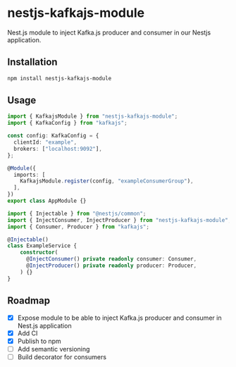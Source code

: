 # nestjs-kafkajs-module

Nest.js module to inject Kafka.js producer and consumer in our Nestjs application.

## Installation

```bash
npm install nestjs-kafkajs-module
```

## Usage

```typescript
import { KafkajsModule } from "nestjs-kafkajs-module";
import { KafkaConfig } from "kafkajs";

const config: KafkaConfig = {
  clientId: "example",
  brokers: ["localhost:9092"],
};

@Module({
  imports: [
    KafkajsModule.register(config, "exampleConsumerGroup"),
  ],
})
export class AppModule {}
```

```typescript
import { Injectable } from "@nestjs/common";
import { InjectConsumer, InjectProducer } from "nestjs-kafkajs-module";
import { Consumer, Producer } from "kafkajs";

@Injectable()
class ExampleService {
    constructor(
      @InjectConsumer() private readonly consumer: Consumer,
      @InjectProducer() private readonly producer: Producer,
    ) {}
}
```

## Roadmap

- [x] Expose module to be able to inject Kafka.js producer and consumer in Nest.js application
- [x] Add CI
- [x] Publish to npm
- [ ] Add semantic versioning
- [ ] Build decorator for consumers
